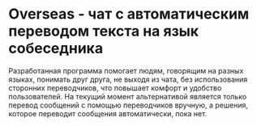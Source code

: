 # Overseas - чат с автоматическим переводом текста на язык собеседника

Разработанная программа помогает людям, говорящим на разных языках, понимать друг друга, не выходя из чата, без использования сторонних переводчиков, что повышает комфорт и удобство пользователей. На текущий момент альтернативой является только перевод сообщений с помощью переводчиков вручную, а решения, которое переводит сообщения автоматически, пока нет.

